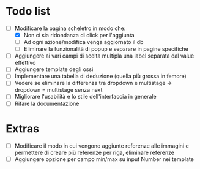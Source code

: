 # Todo list

+ [ ] Modificare la pagina scheletro in modo che:
  + [x] Non ci sia ridondanza di click per l'aggiunta
  + [ ] Ad ogni azione/modifica venga aggiornato il db
  + [ ] Eliminare la funzionalità di popup e separare in pagine specifiche
+ [ ] Aggiungere ai vari campi di scelta multipla una label separata dal value effettivo
+ [ ] Aggiungere template degli ossi
+ [ ] Implementare una tabella di deduzione (quella più grossa in femore)
+ [ ] Vedere se eliminare la differenza tra dropdown e multistage -> dropdown = multistage senza next
+ [ ] Migliorare l'usabilità e lo stile dell'interfaccia in generale
+ [ ] Rifare la documentazione

# Extras

+ [ ] Modificare il modo in cui vengono aggiunte referenze alle immagini e permettere di creare più referenze per riga, eliminare referenze
+ [ ] Aggiungere opzione per campo min/max su input Number nei template
